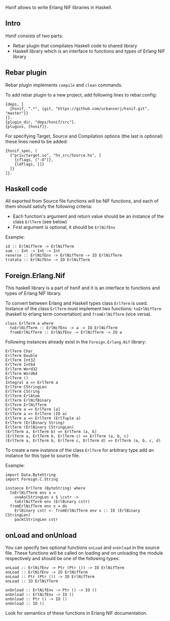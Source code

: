 Hsnif allows to write Erlang NIF libraries in Haskell.

Intro
-----

Hsnif consists of two parts:

* Rebar plugin that compilates Haskell code to shared library
* Haskell library which is an interface to functions and types of Erlang NIF library

Rebar plugin
------------

Rebar plugin implements `compile` and `clean` commands.

To add rebar plugin to a new project, add following lines to rebar.config:

	{deps, [
	  {hsnif, ".*", {git, "https://github.com/urbanserj/hsnif.git", "master"}}
	]}.
	{plugin_dir, "deps/hsnif/src"}.
	{plugins, [hsnif]}.


For specifying Target, Source and Compilation options (the last is optional) these lines need to be added:

	{hsnif_spec, [
	  {"priv/target.so", "hs_src/Source.hs", [
	    {cflags, ["-O"]},
	    {ldflags, []}
	  ]}
	]}.


Haskell code
------------

All exported from Source file functions will be NIF functions, and each of them should satisfy the following criteria:

* Each function's argument and return value should be an instance of the class `ErlTerm` (see below)
* First argument is optional, it should be `ErlNifEnv`

Example:

	id :: ErlNifTerm -> ErlNifTerm
	sum :: Int -> Int -> Int
	reverse :: ErlNifEnv -> ErlNifTerm -> IO ErlNifTerm
	tratata :: ErlNifEnv -> IO ErlNifTerm


Foreign.Erlang.Nif
------------------

This haskell library is a part of hsnif and it is an interface to functions and types of Erlang NIF library.

To convert between Erlang and Haskell types class `ErlTerm` is used. Instance of the class `ErlTerm` must implement two functions:
`toErlNifTerm` (haskell to erlang term convertation) and `fromErlNifTerm` (vice versa).

	class ErlTerm a where
	  toErlNifTerm :: ErlNifEnv -> a -> IO ErlNifTerm
	  fromErlNifTerm :: ErlNifEnv -> ErlNifTerm -> IO a

Following instances already exist in the `Foreign.Erlang.Nif` library:

	ErlTerm Char
	ErlTerm Double
	ErlTerm Int32
	ErlTerm Int64
	ErlTerm Word32
	ErlTerm Word64
	ErlTerm ()
	Integral a => ErlTerm a
	ErlTerm CStringLen
	ErlTerm CString
	ErlTerm ErlAtom
	ErlTerm ErlNifBinary
	ErlTerm ErlNifTerm
	ErlTerm a => ErlTerm [a]
	ErlTerm a => ErlTerm (IO a)
	ErlTerm a => ErlTerm (ErlTuple a)
	ErlTerm (ErlBinary String)
	ErlTerm (ErlBinary CStringLen)
	(ErlTerm a, ErlTerm b) => ErlTerm (a, b)
	(ErlTerm a, ErlTerm b, ErlTerm c) => ErlTerm (a, b, c)
	(ErlTerm a, ErlTerm b, ErlTerm c, ErlTerm d) => ErlTerm (a, b, c, d)

To create a new instance of the class `ErlTerm` for arbitrary type add an instance for this type to source file.

Example:

	import Data.ByteString
	import Foreign.C.String
	
	instance ErlTerm (ByteString) where
	  toErlNifTerm env x =
	    useAsCStringLen x $ \cstr ->
	    toErlNifTerm env (ErlBinary cstr)
	  fromErlNifTerm env x = do
	    ErlBinary cstr <- fromErlNifTerm env x :: IO (ErlBinary CStringLen)
	    packCStringLen cstr

onLoad and onUnload
-------------------

You can specify two optional functions `onLoad` and `onUnload` in the source file. These functions will be called on loading and on unloading the module respectively and should be one of the following types:

	onLoad :: ErlNifEnv -> Ptr (Ptr ()) -> IO ErlNifTerm
	onLoad :: ErlNifEnv -> IO ErlNifTerm
	onLoad :: Ptr (Ptr ()) -> IO ErlNifTerm
	onLoad :: IO ErlNifTerm
	
	onUnload :: ErlNifEnv -> Ptr () -> IO ()
	onUnload :: ErlNifEnv -> IO ()
	onUnload :: Ptr () -> IO ()
	onUnload :: IO ()

Look for semantics of these functions in Erlang NIF documentation.
